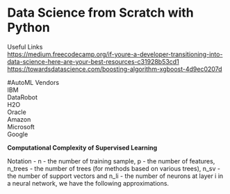 # Data Science from Scratch with Python

Useful Links  
https://medium.freecodecamp.org/if-youre-a-developer-transitioning-into-data-science-here-are-your-best-resources-c31928b53cd1  
https://towardsdatascience.com/boosting-algorithm-xgboost-4d9ec0207d  


#AutoML Vendors  
IBM  
DataRobot  
H2O  
Oracle  
Amazon  
Microsoft  
Google  


**Computational Complexity of Supervised Learning**

Notation -
n       - the number of training sample, 
p       - the number of features, 
n_trees - the number of trees (for methods based on various trees), 
n_sv    - the number of support vectors and 
n_li    - the number of neurons at layer  i in a neural network, we have the following approximations.
